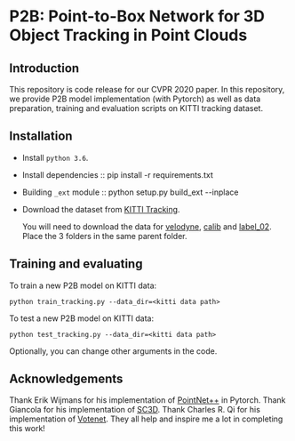 # P2B: Point-to-Box Network for 3D Object Tracking in Point Clouds

## Introduction

This repository is code release for our CVPR 2020 paper. In this repository, we provide P2B model implementation (with Pytorch) as well as data preparation, training and evaluation scripts on KITTI tracking dataset.

## Installation

* Install ``python 3.6``.

* Install dependencies
  ::
    pip install -r requirements.txt

* Building `_ext` module
  ::
    python setup.py build_ext --inplace

* Download the dataset from [KITTI Tracking](http://www.cvlibs.net/datasets/kitti/eval_tracking.php).

	You will need to download the data for
	[velodyne](http://www.cvlibs.net/download.php?file=data_tracking_velodyne.zip), 
	[calib](http://www.cvlibs.net/download.php?file=data_tracking_calib.zip) and
	[label_02](http://www.cvlibs.net/download.php?file=data_tracking_label_2.zip).
	Place the 3 folders in the same parent folder.

## Training and evaluating

To train a new P2B model on KITTI data:
```
python train_tracking.py --data_dir=<kitti data path>
```

To test a new P2B model on KITTI data:
```
python test_tracking.py --data_dir=<kitti data path>
```

Optionally, you can change other arguments in the code. 

## Acknowledgements

Thank Erik Wijmans for his implementation of [PointNet++](https://github.com/erikwijmans/Pointnet2_PyTorch) in Pytorch.
Thank Giancola for his implementation of [SC3D](https://github.com/SilvioGiancola/ShapeCompletion3DTracking).
Thank Charles R. Qi for his implementation of [Votenet](https://github.com/facebookresearch/votenet).
They all help and inspire me a lot in completing this work!